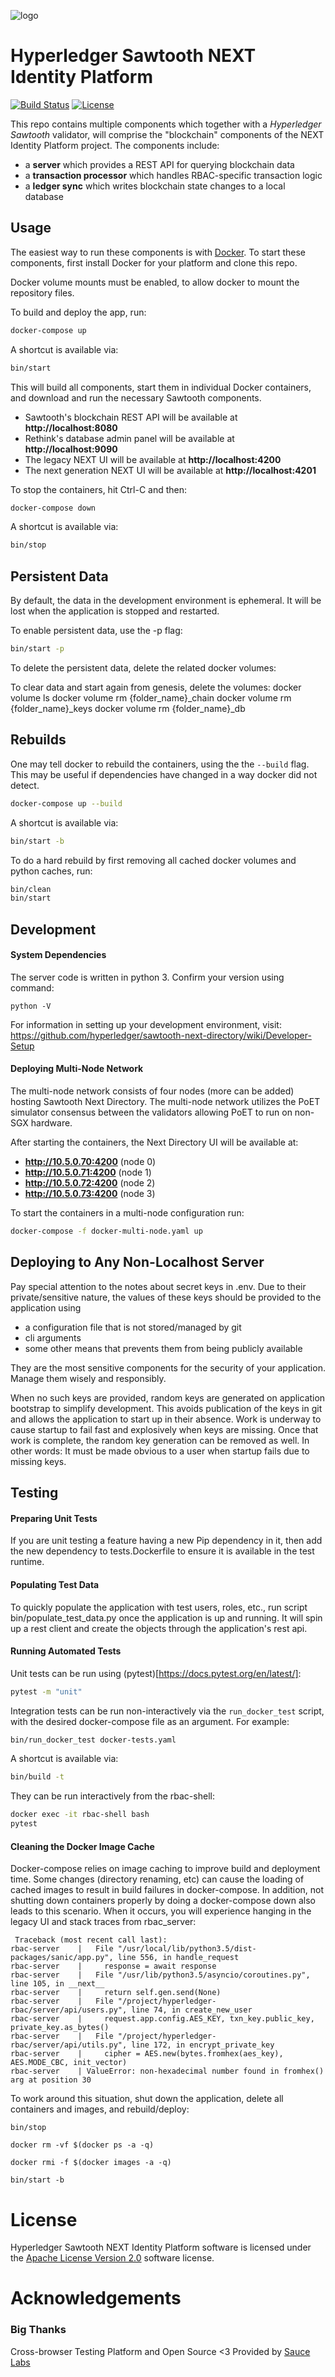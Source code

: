 ![logo](docs/_static/logo-full.png)

# Hyperledger Sawtooth NEXT Identity Platform

[![Build Status](https://travis-ci.org/hyperledger/sawtooth-next-directory.svg?branch=master)](https://travis-ci.org/hyperledger/sawtooth-next-directory)
[![License](https://img.shields.io/badge/License-Apache%202.0-yellowgreen.svg)](https://github.com/hyperledger/sawtooth-next-directory/blob/master/LICENSE)

This repo contains multiple components which together with a
_Hyperledger Sawtooth_ validator, will comprise the "blockchain" components
of the NEXT Identity Platform project. The components include:

- a **server** which provides a REST API for querying blockchain data
- a **transaction processor** which handles RBAC-specific transaction logic
- a **ledger sync** which writes blockchain state changes to a local database


## Usage

The easiest way to run these components is with
[Docker](https://www.docker.com/what-docker). To start these components,
first install Docker for your platform and clone this repo.

Docker volume mounts must be enabled, to allow docker to mount the repository
files.

To build and deploy the app, run:

```bash
docker-compose up
```

A shortcut is available via:
```bash
bin/start
```

This will build all components, start them in individual Docker containers,
and download and run the necessary Sawtooth components.

- Sawtooth's blockchain REST API will be available at **http://localhost:8080**
- Rethink's database admin panel will be available at **http://localhost:9090**
- The legacy NEXT UI will be available at **http://localhost:4200**
- The next generation NEXT UI will be available at **http://localhost:4201**



To stop the containers, hit Ctrl-C and then:

```bash
docker-compose down
```

A shortcut is available via:
```bash
bin/stop
```

## Persistent Data

By default, the data in the development environment is ephemeral.
It will be lost when the application is stopped and restarted.

To enable persistent data, use the -p flag:

```bash
bin/start -p
```

To delete the persistent data, delete the related docker volumes:

To clear data and start again from genesis, delete the volumes:
    docker volume ls
    docker volume rm {folder_name}_chain
    docker volume rm {folder_name}_keys
    docker volume rm {folder_name}_db

## Rebuilds

One may tell docker to rebuild the containers, using the the 
`--build` flag. This may be useful if dependencies have changed
in a way docker did not detect. 

```bash
docker-compose up --build
```

A shortcut is available via:
```bash
bin/start -b
```

To do a hard rebuild by first removing all cached docker volumes 
and python caches, run:

```bash
bin/clean
bin/start
```

## Development

#### System Dependencies 

The server code is written in python 3. Confirm your version using command:

    python -V

For information in setting up your development environment, visit:
https://github.com/hyperledger/sawtooth-next-directory/wiki/Developer-Setup

#### Deploying Multi-Node Network

The multi-node network consists of four nodes (more can be added) hosting Sawtooth 
Next Directory. The multi-node network utilizes the PoET simulator consensus 
between the validators allowing PoET to run on non-SGX hardware. 

After starting the containers, the Next Directory UI will be available at:
- **http://10.5.0.70:4200** (node 0)
- **http://10.5.0.71:4200** (node 1)
- **http://10.5.0.72:4200** (node 2)
- **http://10.5.0.73:4200** (node 3)


To start the containers in a multi-node configuration run:
```bash
docker-compose -f docker-multi-node.yaml up
```


## Deploying to Any Non-Localhost Server

Pay special attention to the notes about secret keys in .env. 
Due to their private/sensitive nature, the values of these keys should be 
provided to the application using 
  - a configuration file that is not stored/managed by git 
  - cli arguments 
  - some other means that prevents them from being publicly available
  
They are the most sensitive components for the security of your application.
Manage them wisely and responsibly.

When no such keys are provided, random keys are generated on application
bootstrap to simplify development. This avoids publication of the keys in
git and allows the application to start up in their absence. Work is 
underway to cause startup to fail fast and explosively when keys are missing.
Once that work is complete, the random key generation can be removed as well.
In other words: It must be made obvious to a user when startup fails due to 
missing keys.


## Testing

#### Preparing Unit Tests

If you are unit testing a feature having a new Pip dependency in it, then add the new dependency to tests.Dockerfile
to ensure it is available in the test runtime.

#### Populating Test Data

To quickly populate the application with test users, roles, etc., run script 
bin/populate_test_data.py once the application is up and running. It will spin up
a rest client and create the objects through the application's rest api.

#### Running Automated Tests

Unit tests can be run using (pytest)[https://docs.pytest.org/en/latest/]:

```bash
pytest -m "unit"
```

Integration tests can be run non-interactively via the `run_docker_test` script, 
with the desired docker-compose file as an argument. For example:

```bash
bin/run_docker_test docker-tests.yaml
```

A shortcut is available via:
```bash
bin/build -t
```

They can be run interactively from the rbac-shell:
```bash
docker exec -it rbac-shell bash
pytest
```


#### Cleaning the Docker Image Cache

Docker-compose relies on image caching to improve build and deployment time. Some changes (directory renaming, etc)
can cause the loading of cached images to result in build failures in docker-compose. In addition, not shutting down
containers properly by doing a docker-compose down also leads to this scenario. When it occurs, you will experience
hanging in the legacy UI and stack traces from rbac_server:

     Traceback (most recent call last):
    rbac-server    |   File "/usr/local/lib/python3.5/dist-packages/sanic/app.py", line 556, in handle_request
    rbac-server    |     response = await response
    rbac-server    |   File "/usr/lib/python3.5/asyncio/coroutines.py", line 105, in __next__
    rbac-server    |     return self.gen.send(None)
    rbac-server    |   File "/project/hyperledger-rbac/server/api/users.py", line 74, in create_new_user
    rbac-server    |     request.app.config.AES_KEY, txn_key.public_key, private_key.as_bytes()
    rbac-server    |   File "/project/hyperledger-rbac/server/api/utils.py", line 172, in encrypt_private_key
    rbac-server    |     cipher = AES.new(bytes.fromhex(aes_key), AES.MODE_CBC, init_vector)
    rbac-server    | ValueError: non-hexadecimal number found in fromhex() arg at position 30

To work around this situation, shut down the application, delete all containers and images, and rebuild/deploy:

    bin/stop

    docker rm -vf $(docker ps -a -q)

    docker rmi -f $(docker images -a -q)

    bin/start -b 
    

# License

Hyperledger Sawtooth NEXT Identity Platform software is licensed under the 
[Apache License Version 2.0](LICENSE) software license.

# Acknowledgements

### Big Thanks

Cross-browser Testing Platform and Open Source <3 Provided by [Sauce Labs][homepage]

[homepage]: https://saucelabs.com